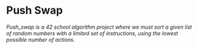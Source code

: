 # Push Swap

*Push_swap is a 42 school algorithm project where we must sort a given list of random numbers with a limited set of instructions, using the lowest possible number of actions.*
